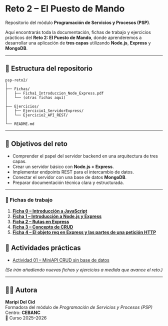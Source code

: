 # Reto 2 – El Puesto de Mando

Repositorio del módulo **Programación de Servicios y Procesos (PSP)**.

Aquí encontrarás toda la documentación, fichas de trabajo y ejercicios prácticos del **Reto 2: El Puesto de Mando**, donde aprenderemos a desarrollar una aplicación de **tres capas** utilizando **Node.js**, **Express** y **MongoDB**.

---

## 📂 Estructura del repositorio
```
psp-reto2/
│
├── Fichas/
│   ├── Ficha1_Introduccion_Node_Express.pdf
│   └── (otras fichas aquí)
│
├── Ejercicios/
│   ├── Ejercicio1_ServidorExpress/
│   └── Ejercicio2_API_REST/
│
└── README.md
```
---

## 🧭 Objetivos del reto

- Comprender el papel del servidor backend en una arquitectura de tres capas.  
- Crear un servidor básico con **Node.js + Express**.  
- Implementar endpoints REST para el intercambio de datos.  
- Conectar el servidor con una base de datos **MongoDB**.  
- Preparar documentación técnica clara y estructurada.

---

### 📘 Fichas de trabajo

1. [**Ficha 0 – Introducción a JavaScript**](./Fichas/Ficha0_Introduccion_a_JavaScript.pdf)  
2. [**Ficha 1 – Introducción a Node.js y Express**](./Fichas/Ficha1_Introduccion_Node_Express.pdf)  
3. [**Ficha 2 – Rutas en Express**](./Fichas/Ficha2_Rutas_y_Respuestas_Express.pdf)  
4. [**Ficha 3 – Concepto de CRUD**](./Fichas/Ficha3_Concepto_CRUD.pdf)  
5. [**Ficha 4 – El objeto req en Express y las partes de una petición HTTP**](./Fichas/Ficha4_Objeto_req_Express.pdf)

## 🧩 Actividades prácticas
- [Actividad 01 – MiniAPI CRUD sin base de datos](./Actividades/Actividad01_Mini_API/README.md)


*(Se irán añadiendo nuevas fichas y ejercicios a medida que avance el reto.)*

---

## 👩‍🏫 Autora

**Maripi Del Cid**  
Formadora del módulo de *Programación de Servicios y Procesos (PSP)*  
Centro: **CEBANC**  
📅 Curso 2025–2026
